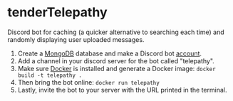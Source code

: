# tenderTelepathy
Discord bot for caching (a quicker alternative to searching each time) and randomly displaying user uploaded messages. 

1. Create a [MongoDB](https://www.mongodb.com/basics/create-database) database and make a Discord bot [account](https://discordpy.readthedocs.io/en/stable/discord.html).
3. Add a channel in your discord server for the bot called "telepathy".
4. Make sure [Docker](https://docs.docker.com/engine/install/) is installed and generate a Docker image: ```docker build -t telepathy .```
5. Then bring the bot online: ```docker run telepathy```
6. Lastly, invite the bot to your server with the URL printed in the terminal.
